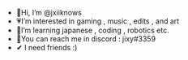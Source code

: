 - 🎀Hi, I’m @jxiiknows
- 💗I’m interested in gaming , music , edits , and art
- 📕I’m learning japanese , coding , robotics etc.
- 📱You can reach me in discord : jixy#3359 
- ✔ I need friends :)

<!---
jxiiknows/jxiiknows is a ✨ special ✨ repository because its `README.md` (this file) appears on your GitHub profile.
You can click the Preview link to take a look at your changes.
--->
